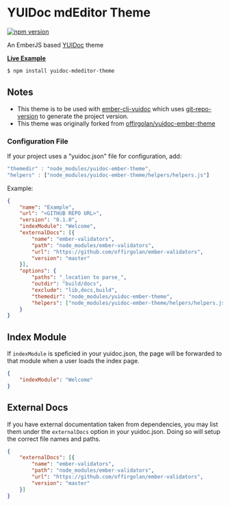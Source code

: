 # YUIDoc mdEditor Theme

[![npm version](https://badge.fury.io/js/yuidoc-ember-theme.svg)](http://badge.fury.io/js/yuidoc-ember-theme)

An EmberJS based [YUIDoc](http://yui.github.io/yuidoc/) theme

[**Live Example**](http://www.adiwg.org/mdEditor/docs/)

```sh
$ npm install yuidoc-mdeditor-theme
```

## Notes

- This theme is to be used with [ember-cli-yuidoc](https://github.com/cibernox/ember-cli-yuidoc) which uses
[git-repo-version](https://github.com/cibernox/git-repo-version) to generate the project version.
- This theme was originally forked from [offirgolan/yuidoc-ember-theme](https://github.com/offirgolan/yuidoc-ember-theme)

### Configuration File

If your project uses a "yuidoc.json" file for configuration, add:

```js
"themedir" : "node_modules/yuidoc-ember-theme",
"helpers" : ["node_modules/yuidoc-ember-theme/helpers/helpers.js"]
```

Example:

```json
{
    "name": "Example",
    "url": "<GITHUB REPO URL>",
    "version": "0.1.0",
    "indexModule": "Welcome",
    "externalDocs": [{
        "name": "ember-validators",
        "path": "node_modules/ember-validators",
        "url": "https://github.com/offirgolan/ember-validators",
        "version": "master"
    }],
    "options": {
        "paths": "_location to parse_",
        "outdir": "build/docs",
        "exclude": "lib,docs,build",
        "themedir": "node_modules/yuidoc-ember-theme",
        "helpers": ["node_modules/yuidoc-ember-theme/helpers/helpers.js"]
    }
}
```


## Index Module

If `indexModule` is speficied in your yuidoc.json, the page will be forwarded to that module when a user loads the index page.

```json
{
    "indexModule": "Welcome"
}
```

## External Docs

If you have external documentation taken from dependencies, you may list them under the `externalDocs` option in your yuidoc.json. Doing so will setup the correct file names and paths.

```json
{
    "externalDocs": [{
        "name": "ember-validators",
        "path": "node_modules/ember-validators",
        "url": "https://github.com/offirgolan/ember-validators",
        "version": "master"
    }]
}
```
